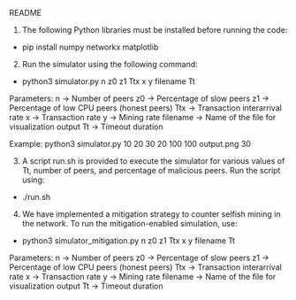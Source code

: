 README

1. The following Python libraries must be installed before running the code:
- pip install numpy networkx matplotlib

2. Run the simulator using the following command:
- python3 simulator.py n z0 z1 Ttx x y filename Tt

Parameters:
n → Number of peers
z0 → Percentage of slow peers
z1 → Percentage of low CPU peers (honest peers)
Ttx → Transaction interarrival rate
x → Transaction rate
y → Mining rate
filename → Name of the file for visualization output
Tt → Timeout duration

Example: python3 simulator.py 10 20 30 20 100 100 output.png 30

3. A script run.sh is provided to execute the simulator for various values of Tt, number of peers, and percentage of malicious peers. Run the script using:
- ./run.sh

4. We have implemented a mitigation strategy to counter selfish mining in the network. To run the mitigation-enabled simulation, use:
- python3 simulator_mitigation.py n z0 z1 Ttx x y filename Tt

Parameters:
n → Number of peers
z0 → Percentage of slow peers
z1 → Percentage of low CPU peers (honest peers)
Ttx → Transaction interarrival rate
x → Transaction rate
y → Mining rate
filename → Name of the file for visualization output
Tt → Timeout duration

